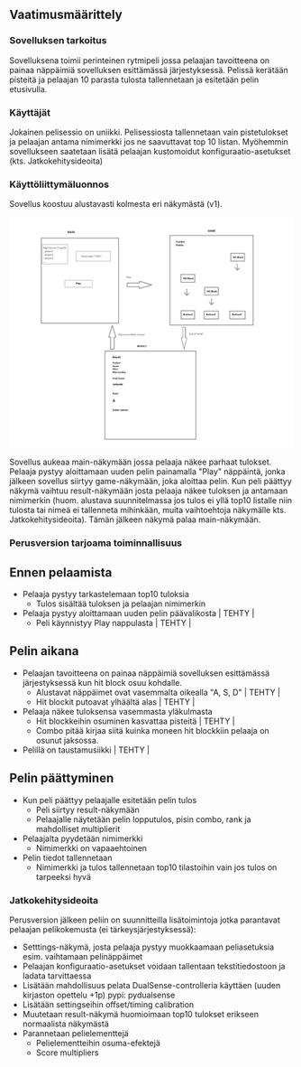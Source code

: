 ## Vaatimusmäärittely

### Sovelluksen tarkoitus

Sovelluksena toimii perinteinen rytmipeli jossa pelaajan tavoitteena on painaa näppäimiä sovelluksen esittämässä järjestyksessä. Pelissä kerätään pisteitä ja pelaajan 10 parasta tulosta tallennetaan
ja esitetään pelin etusivulla.

### Käyttäjät

Jokainen pelisessio on uniikki. Pelisessiosta tallennetaan vain pistetulokset ja pelaajan antama nimimerkki jos ne saavuttavat top 10 listan. Myöhemmin sovellukseen saatetaan lisätä pelaajan kustomoidut
konfiguraatio-asetukset (kts. Jatkokehitysideoita)

### Käyttöliittymäluonnos

Sovellus koostuu alustavasti kolmesta eri näkymästä (v1).

<img src="https://github.com/koenol/ot-harjoitustyo/blob/main/rhythm-game/dokumentaatio/kuvat/kayttoliittyma-hahmotelma-v1.png" width="750">

Sovellus aukeaa main-näkymään jossa pelaaja näkee parhaat tulokset. Pelaaja pystyy aloittamaan uuden pelin painamalla "Play" näppäintä, jonka jälkeen sovellus siirtyy game-näkymään, joka aloittaa pelin. Kun peli päättyy
näkymä vaihtuu result-näkymään josta pelaaja näkee tuloksen ja antamaan nimimerkin (huom. alustava suunnitelmassa jos tulos ei yllä top10 listalle niin tulosta tai nimeä ei tallenneta mihinkään, muita vaihtoehtoja näkymälle kts. Jatkokehitysideoita).
Tämän jälkeen näkymä palaa main-näkymään.

### Perusversion tarjoama toiminnallisuus

## Ennen pelaamista

-   Pelaaja pystyy tarkastelemaan top10 tuloksia
    -   Tulos sisältää tuloksen ja pelaajan nimimerkin
-   Pelaaja pystyy aloittamaan uuden pelin päävalikosta | TEHTY |
    -   Peli käynnistyy Play nappulasta | TEHTY |

## Pelin aikana

-   Pelaajan tavoitteena on painaa näppäimiä sovelluksen esittämässä järjestyksessä kun hit block osuu kohdalle.
    -   Alustavat näppäimet ovat vasemmalta oikealla "A, S, D" | TEHTY |
    -   Hit blockit putoavat ylhäältä alas | TEHTY |
-   Pelaaja näkee tuloksensa vasemmasta yläkulmasta
    -   Hit blockkeihin osuminen kasvattaa pisteitä | TEHTY |
    -   Combo pitää kirjaa siitä kuinka moneen hit blockkiin pelaaja on osunut jaksossa.
-   Pelillä on taustamusiikki | TEHTY |

## Pelin päättyminen

-   Kun peli päättyy pelaajalle esitetään pelin tulos
    -   Peli siirtyy result-näkymään
    -   Pelaajalle näytetään pelin lopputulos, pisin combo, rank ja mahdolliset multiplierit
-   Pelaajalta pyydetään nimimerkki
    -   Nimimerkki on vapaaehtoinen
-   Pelin tiedot tallennetaan
    -   Nimimerkki ja tulos tallennetaan top10 tilastoihin vain jos tulos on tarpeeksi hyvä

### Jatkokehitysideoita

Perusversion jälkeen peliin on suunnitteilla lisätoimintoja jotka parantavat pelaajan pelikokemusta (ei tärkeysjärjestyksessä):

-   Setttings-näkymä, josta pelaaja pystyy muokkaamaan peliasetuksia esim. vaihtamaan pelinäppäimet
-   Pelaajan konfiguraatio-asetukset voidaan tallentaan tekstitiedostoon ja ladata tarvittaessa
-   Lisätään mahdollisuus pelata DualSense-controlleria käyttäen (uuden kirjaston opettelu +1p) pypi: pydualsense
-   Lisätään settingseihin offset/timing calibration
-   Muutetaan result-näkymä huomioimaan top10 tulokset erikseen normaalista näkymästä
-   Parannetaan pelielementtejä
    -   Pelielementteihin osuma-efektejä
    -   Score multipliers
